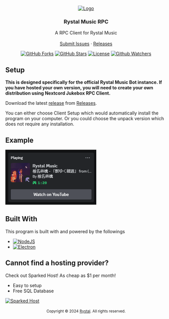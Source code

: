 <br />
<div align="center">
  <a href="https://github.com/Rystal-Team/Rystal-V6/blob/main/assets/logo.png?raw=true">
    <img src="https://github.com/Rystal-Team/Rystal-V6/blob/main/assets/logo.png?raw=true" alt="Logo" width="80" height="80">
  </a>
  <h3 align="center">Rystal Music RPC</h3>
  <p align="center">
    A RPC Client for Rystal Music
    <br />
    <br />  
    <a href="https://github.com/Rystal-Team/Rystal-Music-RPC/issues">Submit Issues</a>
    · 
    <a href="https://github.com/Rystal-Team/Rystal-Music-RPC/releases">Releases</a>
  </p>
</div>

<div align="center">

  [![GitHub Forks](https://img.shields.io/github/forks/Rystal-Team/Rystal-Music-RPC.svg?style=for-the-badge)](https://github.com/Rystal-Team/Rystal-Music-RPC)
  [![GitHub Stars](https://img.shields.io/github/stars/Rystal-Team/Rystal-Music-RPC.svg?style=for-the-badge)](https://github.com/Rystal-Team/Rystal-Music-RPC)
  [![License](https://img.shields.io/github/license/Rystal-Team/Rystal-Music-RPC.svg?style=for-the-badge)](https://github.com/Rystal-Team/Rystal-Music-RPC/blob/main/LICENSE)
  [![Github Watchers](https://img.shields.io/github/watchers/Rystal-Team/Rystal-Music-RPC.svg?style=for-the-badge)](https://github.com/Rystal-Team/Rystal-Music-RPC)

</div>

## Setup
**This is designed specifically for the official Rystal Music Bot instance. If you have hosted your own version, you will need to create your own distribution using Nextcord Jukebox RPC Client.**

Download the latest [release](https://github.com/Rystal-Team/Rystal-Music-RPC/releases/latest) from [Releases](https://github.com/Rystal-Team/Rystal-Music-RPC/releases).

You can either choose Client Setup which would automatically install the program on your computer. Or you could choose the unpack version which does not require any installation.

## Example
![Example](example.png)

## Built With
This program is built with and powered by the followings
- [![NodeJS](https://img.shields.io/badge/NodeJS-ffffff?style=for-the-badge&logo=node.js&logoColor=5FA04E)](https://nodejs.org)
- [![Electron](https://img.shields.io/badge/Electron-ffffff?style=for-the-badge&logo=electron&logoColor=47848F)](https://www.electronjs.org)

## Cannot find a hosting provider?
Check out Sparked Host! As cheap as $1 per month!<br>
- Easy to setup
- Free SQL Database
  
<a href="https://billing.sparkedhost.com/aff.php?aff=2435"><img src="assets/sparkedhost.png" alt="Sparked Host" style="width:373.875px;height:78px;"/></a>


<div align="center">
  <p><small>Copyright © 2024 <a href="https://rystal.net">Rystal</a>. All rights reserved.</small></p>
</div>